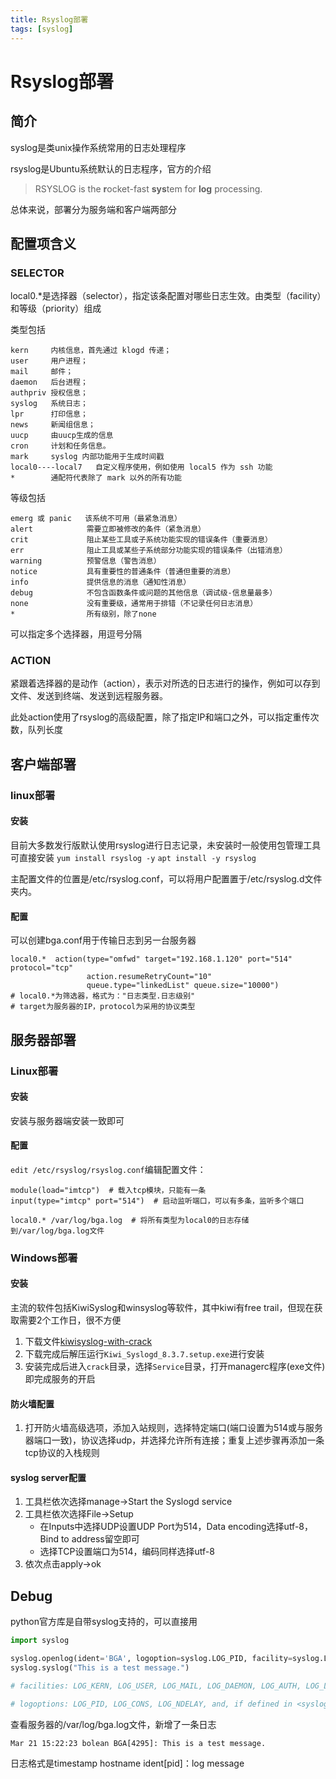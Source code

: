 ```yaml
---
title: Rsyslog部署
tags: [syslog]
---
```

# Rsyslog部署

## 简介

syslog是类unix操作系统常用的日志处理程序

rsyslog是Ubuntu系统默认的日志程序，官方的介绍

> RSYSLOG is the **r**ocket-fast **sys**tem for **log** processing.

总体来说，部署分为服务端和客户端两部分

## 配置项含义

### SELECTOR

local0.*是选择器（selector），指定该条配置对哪些日志生效。由类型（facility）和等级（priority）组成

类型包括

```shell
kern     内核信息，首先通过 klogd 传递；
user     用户进程；
mail     邮件；
daemon   后台进程；
authpriv 授权信息；
syslog   系统日志；
lpr      打印信息；
news     新闻组信息；
uucp     由uucp生成的信息
cron     计划和任务信息。
mark     syslog 内部功能用于生成时间戳
local0----local7   自定义程序使用，例如使用 local5 作为 ssh 功能
*        通配符代表除了 mark 以外的所有功能
```

等级包括

```shell
emerg 或 panic   该系统不可用（最紧急消息）
alert            需要立即被修改的条件（紧急消息）
crit             阻止某些工具或子系统功能实现的错误条件（重要消息）
err              阻止工具或某些子系统部分功能实现的错误条件（出错消息）
warning          预警信息（警告消息）
notice           具有重要性的普通条件（普通但重要的消息）
info             提供信息的消息（通知性消息）
debug            不包含函数条件或问题的其他信息（调试级-信息量最多）
none             没有重要级，通常用于排错（不记录任何日志消息）
*                所有级别，除了none
```

可以指定多个选择器，用逗号分隔

### ACTION

紧跟着选择器的是动作（action），表示对所选的日志进行的操作，例如可以存到文件、发送到终端、发送到远程服务器。

此处action使用了rsyslog的高级配置，除了指定IP和端口之外，可以指定重传次数，队列长度

## 客户端部署

### linux部署

#### 安装

目前大多数发行版默认使用rsyslog进行日志记录，未安装时一般使用包管理工具可直接安装
`yum install rsyslog -y`
`apt install -y rsyslog`

主配置文件的位置是/etc/rsyslog.conf，可以将用户配置置于/etc/rsyslog.d文件夹内。

#### 配置

可以创建bga.conf用于传输日志到另一台服务器

```shell
local0.*  action(type="omfwd" target="192.168.1.120" port="514" protocol="tcp"
                 action.resumeRetryCount="10"
                 queue.type="linkedList" queue.size="10000")
# local0.*为筛选器，格式为："日志类型.日志级别"
# target为服务器的IP，protocol为采用的协议类型
```

## 服务器部署

### Linux部署

#### 安装

安装与服务器端安装一致即可

#### 配置

`edit /etc/rsyslog/rsyslog.conf`编辑配置文件：

```shell
module(load="imtcp")  # 载入tcp模块，只能有一条
input(type="imtcp" port="514")  # 启动监听端口，可以有多条，监听多个端口

local0.* /var/log/bga.log  # 将所有类型为local0的日志存储到/var/log/bga.log文件
```

### Windows部署

#### 安装

主流的软件包括KiwiSyslog和winsyslog等软件，其中kiwi有free trail，但现在获取需要2个工作日，很不方便

1. 下载文件[kiwisyslog-with-crack](https://onedrive.live.com/?authkey=%21ABFrSuLKv%5FsDXO4&id=E4C9966B2424DB6F%211704&cid=E4C9966B2424DB6F)
2. 下载完成后解压运行`Kiwi_Syslogd_8.3.7.setup.exe`进行安装
3. 安装完成后进入`crack`目录，选择`Service`目录，打开managerc程序(exe文件)即完成服务的开启

#### 防火墙配置

1. 打开防火墙高级选项，添加入站规则，选择特定端口(端口设置为514或与服务器端口一致)，协议选择udp，并选择允许所有连接；重复上述步骤再添加一条tcp协议的入栈规则

#### syslog server配置

1. 工具栏依次选择manage->Start the Syslogd service
2. 工具栏依次选择File->Setup
   - 在Inputs中选择UDP设置UDP Port为514，Data encoding选择utf-8，Bind to address留空即可
   - 选择TCP设置端口为514，编码同样选择utf-8
3. 依次点击apply->ok

## Debug

python官方库是自带syslog支持的，可以直接用

```python
import syslog

syslog.openlog(ident='BGA', logoption=syslog.LOG_PID, facility=syslog.LOG_LOCAL0)
syslog.syslog("This is a test message.")

# facilities: LOG_KERN, LOG_USER, LOG_MAIL, LOG_DAEMON, LOG_AUTH, LOG_LPR, LOG_NEWS, LOG_UUCP, LOG_CRON, LOG_SYSLOG, LOG_LOCAL0 to LOG_LOCAL7, and, if defined in <syslog.h>, LOG_AUTHPRIV.

# logoptions: LOG_PID, LOG_CONS, LOG_NDELAY, and, if defined in <syslog.h>, LOG_ODELAY, LOG_NOWAIT, and LOG_PERROR.
```

查看服务器的/var/log/bga.log文件，新增了一条日志

```shell
Mar 21 15:22:23 bolean BGA[4295]: This is a test message.
```

日志格式是timestamp hostname ident[pid]：log message

